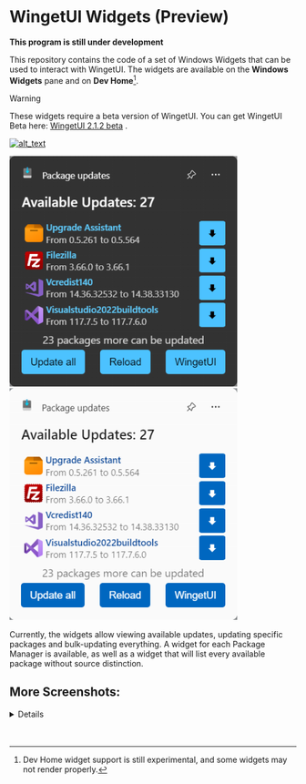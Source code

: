 # WingetUI Widgets (Preview)
**This program is still under development**

This repository contains the code of a set of Windows Widgets that can be used to interact with WingetUI. The widgets are available on the **Windows Widgets** pane and on **Dev Home**[^1].


> [!WARNING]
> These widgets require a beta version of WingetUI. You can get WingetUI Beta here: [WingetUI 2.1.2 beta](https://github.com/marticliment/WingetUI/releases/download/2.1.2-beta/WingetUI.Installer.exe) .

[<img alt="alt_text" width="240px" src="https://upload.wikimedia.org/wikipedia/commons/f/f7/Get_it_from_Microsoft_Badge.svg" href=""/>](https://www.microsoft.com/store/apps/9NB9M5KZ8SLX)  

<img src="src/Package/Images/WidgetCovers/all_dark.png" width=400px></img>
<img src="src/Package/Images/WidgetCovers/all_light.png" width=400px></img>

Currently, the widgets allow viewing available updates, updating specific packages and bulk-updating everything. A widget for each Package Manager is available, as well as a widget that will list every available package without source distinction.



## More Screenshots:
<details>
<img src="src/Package/Images/WidgetCovers/winget_dark.png" width=400px></img>
<img src="src/Package/Images/WidgetCovers/winget_light.png" width=400px></img>

<img src="src/Package/Images/WidgetCovers/scoop_dark.png" width=400px></img>
<img src="src/Package/Images/WidgetCovers/scoop_light.png" width=400px></img>

<img src="src/Package/Images/WidgetCovers/choco_dark.png" width=400px></img>
<img src="src/Package/Images/WidgetCovers/choco_light.png" width=400px></img>

<img src="src/Package/Images/WidgetCovers/pip_dark.png" width=400px></img>
<img src="src/Package/Images/WidgetCovers/pip_light.png" width=400px></img>

<img src="src/Package/Images/WidgetCovers/npm_dark.png" width=400px></img>
<img src="src/Package/Images/WidgetCovers/npm_light.png" width=400px></img>

<img src="src/Package/Images/WidgetCovers/dotnet_dark.png" width=400px></img>
<img src="src/Package/Images/WidgetCovers/dotnet_light.png" width=400px></img>


</details>
<br><br>

[^1]: Dev Home widget support is still experimental, and some widgets may not render properly.
